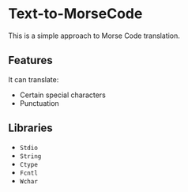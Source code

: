 # Text-to-MorseCode

This is a  simple approach to Morse Code translation.

**Features**
---
It can translate:

+ Certain special characters
+ Punctuation

**Libraries**
---
+ `Stdio`
+ `String`
+ `Ctype`
+ `Fcntl`
+ `Wchar`
